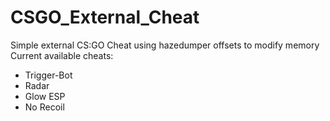 # CSGO_External_Cheat
 Simple external CS:GO Cheat using hazedumper offsets to modify memory
 Current available cheats:
* Trigger-Bot
* Radar
* Glow ESP
* No Recoil
